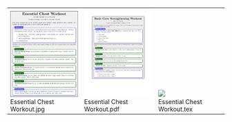 <table><tr><tr>
<td valign="bottom">
<img src="./Essential Chest Workout.jpg" width="200"><br>
Essential Chest Workout.jpg
</td>
<td valign="bottom">
<img src="./Essential Chest Workout.pdf" width="200"><br>
Essential Chest Workout.pdf
</td>
<td valign="bottom">
<img src="./Essential Chest Workout.tex" width="200"><br>
Essential Chest Workout.tex
</td></tr></table>